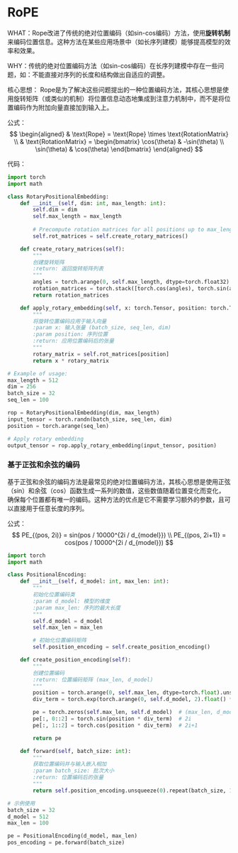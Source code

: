 # RoPE

WHAT：Rope改进了传统的绝对位置编码（如sin-cos编码）方法，使用**旋转机制**来编码位置信息。这种方法在某些应用场景中（如长序列建模）能够提高模型的效率和效果。

WHY：传统的绝对位置编码方法（如sin-cos编码）在长序列建模中存在一些问题，如：不能直接对序列的长度和结构做出自适应的调整。

核心思想：
Rope是为了解决这些问题提出的一种位置编码方法，其核心思想是使用旋转矩阵（或类似的机制）将位置信息动态地集成到注意力机制中，而不是将位置编码作为附加向量直接加到输入上。

公式：
$$
\begin{aligned}
& \text{Rope} = \text{Rope} \times \text{RotationMatrix} \\
& \text{RotationMatrix} = \begin{bmatrix} \cos(\theta) & -\sin(\theta) \\ \sin(\theta) & \cos(\theta) \end{bmatrix}
\end{aligned}
$$

代码：

```python
import torch
import math

class RotaryPositionalEmbedding:
    def __init__(self, dim: int, max_length: int):
        self.dim = dim
        self.max_length = max_length
        
        # Precompute rotation matrices for all positions up to max_length
        self.rot_matrices = self.create_rotary_matrices()

    def create_rotary_matrices(self):
        """
        创建旋转矩阵
        :return: 返回旋转矩阵列表
        """
        angles = torch.arange(0, self.max_length, dtype=torch.float32) / self.max_length * math.pi
        rotation_matrices = torch.stack([torch.cos(angles), torch.sin(angles)], dim=-1)
        return rotation_matrices

    def apply_rotary_embedding(self, x: torch.Tensor, position: torch.Tensor) -> torch.Tensor:
        """
        将旋转位置编码应用于输入向量
        :param x: 输入张量 (batch_size, seq_len, dim)
        :param position: 序列位置
        :return: 应用位置编码后的张量
        """
        rotary_matrix = self.rot_matrices[position]
        return x * rotary_matrix

# Example of usage:
max_length = 512
dim = 256
batch_size = 32
seq_len = 100

rop = RotaryPositionalEmbedding(dim, max_length)
input_tensor = torch.randn(batch_size, seq_len, dim)
position = torch.arange(seq_len)

# Apply rotary embedding
output_tensor = rop.apply_rotary_embedding(input_tensor, position)
```

### 基于正弦和余弦的编码

基于正弦和余弦的编码方法是最常见的绝对位置编码方法，其核心思想是使用正弦（sin）和余弦（cos）函数生成一系列的数值，这些数值随着位置变化而变化，确保每个位置都有唯一的编码。这种方法的优点是它不需要学习额外的参数，且可以直接用于任意长度的序列。


公式：
$$
PE_{(pos, 2i)} = sin(pos / 10000^{2i / d_{model}})
\\
PE_{(pos, 2i+1)} = cos(pos / 10000^{2i / d_{model}})
$$
```python
import torch
import math

class PositionalEncoding:
    def __init__(self, d_model: int, max_len: int):
        """
        初始化位置编码类
        :param d_model: 模型的维度
        :param max_len: 序列的最大长度
        """
        self.d_model = d_model
        self.max_len = max_len

        # 初始化位置编码矩阵
        self.position_encoding = self.create_position_encoding()

    def create_position_encoding(self):
        """
        创建位置编码
        :return: 位置编码矩阵 (max_len, d_model)
        """
        position = torch.arange(0, self.max_len, dtype=torch.float).unsqueeze(1)  # (max_len, 1)
        div_term = torch.exp(torch.arange(0, self.d_model, 2).float() * -(math.log(10000.0) / self.d_model))  # (d_model / 2,)

        pe = torch.zeros(self.max_len, self.d_model)  # (max_len, d_model)
        pe[:, 0::2] = torch.sin(position * div_term)  # 2i
        pe[:, 1::2] = torch.cos(position * div_term)  # 2i+1

        return pe

    def forward(self, batch_size: int):
        """
        获取位置编码并与输入嵌入相加
        :param batch_size: 批次大小
        :return: 位置编码后的张量
        """
        return self.position_encoding.unsqueeze(0).repeat(batch_size, 1, 1)

# 示例使用
batch_size = 32
d_model = 512
max_len = 100

pe = PositionalEncoding(d_model, max_len)
pos_encoding = pe.forward(batch_size)
```